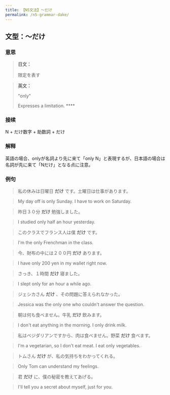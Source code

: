 ```yaml
---
title: 【N5文法】〜だけ
permalink: /n5-grammar-dake/
---
```


## 文型：〜だけ

### 意思

> **日文：**
> 
> 限定を表す


> **英文：**
> 
> "only"
> 
> Expresses a limitation. ****


### 接续

N + だけ数字 + 助数詞 + だけ

### 解释

英語の場合、onlyが名詞より先に来て「only N」と表現するが、日本語の場合は名詞が先に来て「Nだけ」となる点に注意。

### 例句

> 私の休みは日曜日 **だけ** です。土曜日は仕事があります。

> My day off is only Sunday. I have to work on Saturday.

> 昨日３０分 **だけ** 勉強しました。

> I studied only half an hour yesterday.

> このクラスでフランス人は僕 **だけ** です。

> I'm the only Frenchman in the class.

> 今、財布の中には２００円 **だけ** あります。

> I have only 200 yen in my wallet right now.

> さっき、１時間 **だけ** 寝ました。

> I slept only for an hour a while ago.

> ジェシカさん **だけ** 、その問題に答えられなかった。

> Jessica was the only one who couldn't answer the question.

> 朝は何も食べません。牛乳 **だけ** 飲みます。

> I don't eat anything in the morning. I only drink milk.

> 私はベジダリアンですから、肉は食べません。野菜 **だけ** 食べます。

> I'm a vegetarian, so I don't eat meat. I eat only vegetables.

> トムさん **だけ** が、私の気持ちをわかってくれる。

> Only Tom can understand my feelings.

> 君 **だけ** に、僕の秘密を教えてあげる。

> I'll tell you a secret about myself, just for you.

